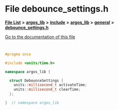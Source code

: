 

# File debounce\_settings.h

[**File List**](files.md) **>** [**argos\_lib**](dir_f9cbf5730473812e84551a5945ef39f8.md) **>** [**include**](dir_0330651415bf66743a1cd99e3d0db0bc.md) **>** [**argos\_lib**](dir_934baf9e7d2bb4710ca41f9f25ef3ea4.md) **>** [**general**](dir_ce90de3a31c0930a75a0088390301e44.md) **>** [**debounce\_settings.h**](debounce__settings_8h.md)

[Go to the documentation of this file](debounce__settings_8h.md)


```C++


#pragma once

#include <units/time.h>

namespace argos_lib {

  struct DebounceSettings {
    units::millisecond_t activateTime;
    units::millisecond_t clearTime;
  };

}  // namespace argos_lib
```


